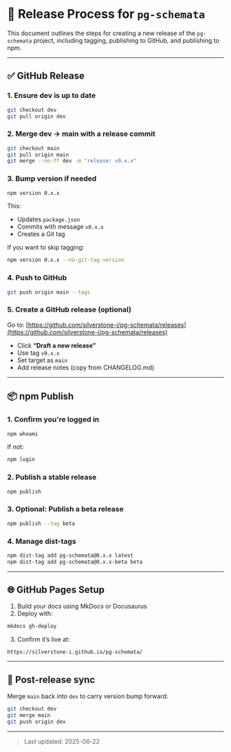 # 🔖 Release Process for `pg-schemata`

This document outlines the steps for creating a new release of the `pg-schemata` project, including tagging, publishing to GitHub, and publishing to npm.

---

## ✅ GitHub Release

### 1. Ensure dev is up to date

```bash
git checkout dev
git pull origin dev
```

### 2. Merge dev → main with a release commit

```bash
git checkout main
git pull origin main
git merge --no-ff dev -m "release: v0.x.x"
```

### 3. Bump version if needed

```bash
npm version 0.x.x
```

This:
- Updates `package.json`
- Commits with message `v0.x.x`
- Creates a Git tag

If you want to skip tagging:

```bash
npm version 0.x.x --no-git-tag-version
```

### 4. Push to GitHub

```bash
git push origin main --tags
```

### 5. Create a GitHub release (optional)

Go to: [https://github.com/silverstone-i/pg-schemata/releases](https://github.com/silverstone-i/pg-schemata/releases)

- Click **“Draft a new release”**
- Use tag `v0.x.x`
- Set target as `main`
- Add release notes (copy from CHANGELOG.md)

---

## 📦 npm Publish

### 1. Confirm you're logged in

```bash
npm whoami
```

If not:

```bash
npm login
```

### 2. Publish a stable release

```bash
npm publish
```

### 3. Optional: Publish a beta release

```bash
npm publish --tag beta
```

### 4. Manage dist-tags

```bash
npm dist-tag add pg-schemata@0.x.x latest
npm dist-tag add pg-schemata@0.x.x-beta beta
```

---

## 🌐 GitHub Pages Setup

1. Build your docs using MkDocs or Docusaurus
2. Deploy with:

```bash
mkdocs gh-deploy
```

3. Confirm it’s live at:

```
https://silverstone-i.github.io/pg-schemata/
```

---

## 🔁 Post-release sync

Merge `main` back into `dev` to carry version bump forward:

```bash
git checkout dev
git merge main
git push origin dev
```

---

> Last updated: 2025-06-22